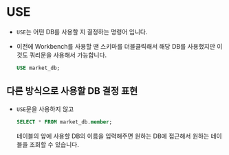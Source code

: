 # USE

- `USE`는 어떤 DB를 사용할 지 결정하는 명령어 입니다.

- 이전에 Workbench를 사용할 땐 스키마를 더블클릭해서 해당 DB를 사용했지만 이것도 쿼리문을 사용해서 가능합니다.
  ```SQL
  USE market_db;
  ```

## 다른 방식으로 사용할 DB 결정 표현

- `USE`문을 사용하지 않고
  ```SQL
  SELECT * FROM market_db.member;
  ```
  테이블의 앞에 사용할 DB의 이름을 입력해주면 원하는 DB에 접근해서 원하는 테이블을 조회할 수 있습니다.
